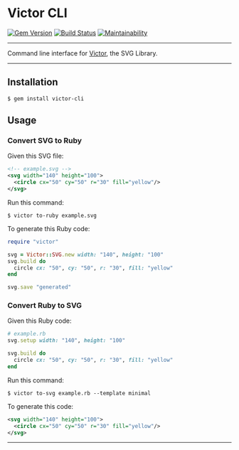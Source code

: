 # Victor CLI

[![Gem Version](https://badge.fury.io/rb/victor-cli.svg)](https://badge.fury.io/rb/victor-cli)
[![Build Status](https://github.com/DannyBen/victor-cli/workflows/Test/badge.svg)](https://github.com/DannyBen/victor-cli/actions?query=workflow%3ATest)
[![Maintainability](https://api.codeclimate.com/v1/badges/ab7a46b42d268e374ee1/maintainability)](https://codeclimate.com/github/DannyBen/victor-cli/maintainability)

---

Command line interface for [Victor][victor], the SVG Library.

---

## Installation

    $ gem install victor-cli

## Usage

### Convert SVG to Ruby

Given this SVG file:

```xml
<!-- example.svg -->
<svg width="140" height="100">
  <circle cx="50" cy="50" r="30" fill="yellow"/>
</svg>
```

Run this command:

```shell
$ victor to-ruby example.svg
```

To generate this Ruby code:

```ruby
require "victor"

svg = Victor::SVG.new width: "140", height: "100"
svg.build do
  circle cx: "50", cy: "50", r: "30", fill: "yellow"
end

svg.save "generated"
```

### Convert Ruby to SVG

Given this Ruby code:

```ruby
# example.rb
svg.setup width: "140", height: "100"

svg.build do
  circle cx: "50", cy: "50", r: "30", fill: "yellow"
end
```

Run this command:
```shell
$ victor to-svg example.rb --template minimal
```

To generate this code:

```xml
<svg width="140" height="100">
  <circle cx="50" cy="50" r="30" fill="yellow"/>
</svg>
```

---

[victor]: https://github.com/DannyBen/victor
